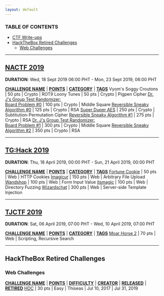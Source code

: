 ```yaml
---
layout: default
---
```


### TABLE OF CONTENTS
* [CTF Write-ups](#ctf-write-ups)
* [HackTheBox Retired Challenges](#hackthebox-retired-challenges)
  * [Web Challenges](#web-challenges)

---

## [NACTF 2019](https://www.nactf.com/)

__DURATION__: Wed, 18 Sept 2019 06:00 PHT - Mon, 23 Sept 2019, 06:00 PHT

<strong style="text-decoration:underline">CHALLENGE NAME</strong> | <strong style="text-decoration:underline">POINTS</strong> | <strong style="text-decoration:underline">CATEGORY</strong> | <strong style="text-decoration:underline">TAGS</strong>
Vyom's Soggy Croutons | 50 pts | Crypto | ROT9
Loony Tunes | 50 pts | Crypto | Pigpen Cipher
[Dr. J's Group Test Randomizer:<br/>Board Problem #0](./chals/ctf/2019_NACTF/crypto/3_Group_Test_Randomizer_0.html) | 100 pts | Crypto | Middle Square
[Reversible Sneaky Algorithm #0](./chals/ctf/2019_NACTF/crypto/4_Reversible_Sneaky_Algorithm_0.html) | 125 pts | Crypto | RSA
[Super Duper AES](./chals/ctf/2019_NACTF/crypto/5_Super_Duper_AES.html) | 250 pts | Crypto | Subtitution-Permutation Cipher
[Reversible Sneaky Algorithm #1](./chals/ctf/2019_NACTF/crypto/6_Reversible_Sneaky_Algorithm_1.html) | 275 pts | Crypto | RSA
[Dr. J's Group Test Randomizer:<br/>Board Problem #1](./chals/ctf/2019_NACTF/crypto/7_Group_Test_Randomizer_1.html) | 300 pts | Crypto | Middle Square
[Reversible Sneaky Algorithm #2](./chals/ctf/2019_NACTF/crypto/8_Reversible_Sneaky_Algorithm_2.html) | 350 pts | Crypto | RSA

---

## [TG:Hack 2019](https://tghack.no/)

__DURATION__: Thu, 18 April 2019, 00:00 PHT - Sun, 21 April 2019, 00:00 PHT

<strong style="text-decoration:underline">CHALLENGE NAME</strong> | <strong style="text-decoration:underline">POINTS</strong> | <strong style="text-decoration:underline">CATEGORY</strong> | <strong style="text-decoration:underline">TAGS</strong>
[Fortune Cookie](./chals/ctf/2019_TG:Hack/web/1_Fortune_cookie.html) | 50 pts | Web | HTTP Cookies
[Imagicur](./chals/ctf/2019_TG:Hack/web/2_Imagicur.html) | 150 pts | Web | Arbitrary File Upload
[Wandshop](./chals/ctf/2019_TG:Hack/web/3_Wandshop.html) | 100 pts | Web | Form Input Value
[itsmagic](./chals/ctf/2019_TG:Hack/web/4_itsmagic.html) | 100 pts | Web | Directory Fuzzing
[Wizardschat](./chals/ctf/2019_TG:Hack/web/5_Wizardschat.html) | 300 pts | Web | Server-side Template Injection

---

## [TJCTF 2019](https://tjctf.org/)

__DURATION__: Sat, 06 April 2019, 07:00 PHT - Wed, 10 April 2019, 	07:00 PHT

<strong style="text-decoration:underline">CHALLENGE NAME</strong> | <strong style="text-decoration:underline">POINTS</strong> | <strong style="text-decoration:underline">CATEGORY</strong> | <strong style="text-decoration:underline">TAGS</strong>
[Moar Horse 2](./chals/ctf/2019_TJCTF/web/2_moar_horse_2.html) | 70 pts | Web | Scripting, Recursive Search

---

## HackTheBox Retired Challenges

### Web Challenges

<strong style="text-decoration:underline">CHALLENGE NAME</strong> | <strong style="text-decoration:underline">POINTS</strong> | <strong style="text-decoration:underline">DIFFICULTY</strong> | <strong style="text-decoration:underline">CREATOR</strong> | <strong style="text-decoration:underline">RELEASED</strong> | <strong style="text-decoration:underline">RETIRED</strong>
[HDC](./chals/htb/web/HDC.html) | 30 pts | Easy | Thiseas | Jul 10, 2017 | Jul 31, 2019
